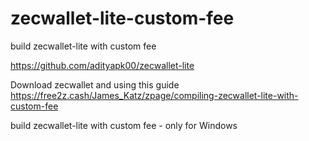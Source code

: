 # zecwallet-lite-custom-fee
build zecwallet-lite with custom fee

https://github.com/adityapk00/zecwallet-lite

Download zecwallet and using this guide
https://free2z.cash/James_Katz/zpage/compiling-zecwallet-lite-with-custom-fee

build zecwallet-lite with custom fee - 
only for Windows
